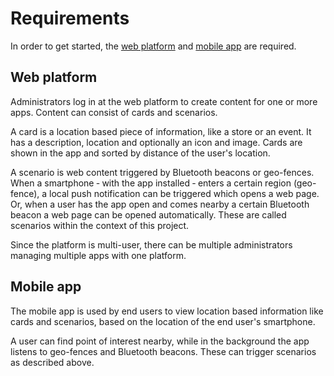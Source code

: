 # Requirements
In order to get started, the [web platform](https://github.com/madewithpepper/Pulse-Proximity-Platform) and [mobile app](https://github.com/madewithpepper/Pulse-Proximity-App) are required.

## Web platform
Administrators log in at the web platform to create content for one or more apps. Content can consist of cards and scenarios.

A card is a location based piece of information, like a store or an event. It has a description, location and optionally an icon and image. Cards are shown in the app and sorted by distance of the user's location.

A scenario is web content triggered by Bluetooth beacons or geo-fences. When a smartphone &dash; with the app installed &dash; enters a certain region (geo-fence), a local push notification can be triggered which opens a web page. Or, when a user has the app open and comes nearby a certain Bluetooth beacon a web page can be opened automatically. These are called scenarios within the context of this project.

Since the platform is multi-user, there can be multiple administrators managing multiple apps with one platform.

## Mobile app
The mobile app is used by end users to view location based information like cards and scenarios, based on the location of the end user's smartphone.

A user can find point of interest nearby, while in the background the app listens to geo-fences and Bluetooth beacons. These can trigger scenarios as described above.